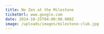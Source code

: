 ```yaml
---
title: No Zen at the Milestone
ticketUrl: www.google.com
date: 2024-10-25T04:00:00.000Z
image: /uploads/images/milestone-club.jpg
---
```


